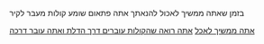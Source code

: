 בזמן שאתה ממשיך לאכול להנאתך אתה פתאום שומע קולות מעבר לקיר

[אתה ממשיך לאכל](hebrew/continueEating.md)
[אתה רואה שהקולות עוברים דרך הדלת ואתה עובר דרכה](hebrew/sane-option/eating_marshmelow/PassingThroughTheDoor/PassingThroughTheDoor.md)
